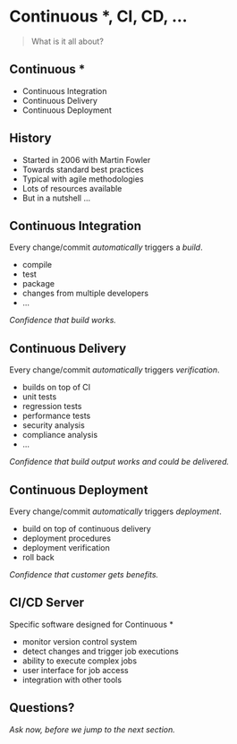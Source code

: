 # Continuous *, CI, CD, ...

> What is it all about?


## Continuous *

- Continuous Integration
- Continuous Delivery
- Continuous Deployment


## History

- Started in 2006 with Martin Fowler
- Towards standard best practices
- Typical with agile methodologies
- Lots of resources available
- But in a nutshell ...


## Continuous Integration

Every change/commit _automatically_ triggers a _build_.

- compile
- test
- package
- changes from multiple developers
- ...

<em class="yellow fragment">Confidence that build works.</em>


## Continuous Delivery

Every change/commit _automatically_ triggers _verification_.

- builds on top of CI
- unit tests
- regression tests
- performance tests
- security analysis
- compliance analysis
- ...

<em class="yellow fragment">Confidence that build output works and could be delivered.</em>


## Continuous Deployment

Every change/commit _automatically_ triggers _deployment_.

- build on top of continuous delivery
- deployment procedures
- deployment verification
- roll back

<em class="yellow fragment">Confidence that customer gets benefits.</em>


## CI/CD Server

Specific software designed for Continuous *

- monitor version control system
- detect changes and trigger job executions
- ability to execute complex jobs
- user interface for job access
- integration with other tools


## Questions?

<em class="yellow">Ask now, before we jump to the next section.</em>

